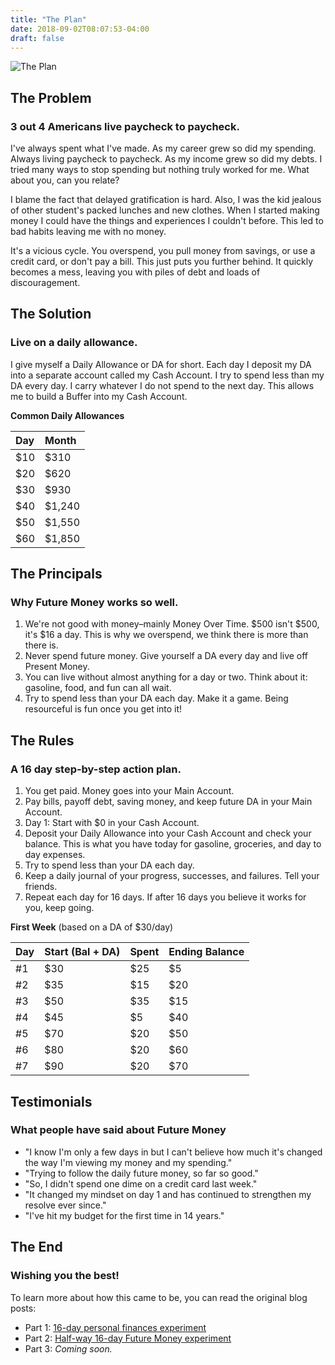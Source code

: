 ```yaml
---
title: "The Plan"
date: 2018-09-02T08:07:53-04:00
draft: false
---
```


![The Plan](/img/rawpixel-570908-unsplash.jpg)

## The Problem
### 3 out 4 Americans live paycheck to paycheck.

I've always spent what I've made. As my career grew so did my spending. Always living paycheck to paycheck. As my income grew so did my debts. I tried many ways to stop spending but nothing truly worked for me. What about you, can you relate?

I blame the fact that delayed gratification is hard. Also, I was the kid jealous of other student's packed lunches and new clothes. When I started making money I could have the things and experiences I couldn't before. This led to bad habits leaving me with no money.

It's a vicious cycle. You overspend, you pull money from savings, or use a credit card, or don't pay a bill. This just puts you further behind. It quickly becomes a mess, leaving you with piles of debt and loads of discouragement.

## The Solution
### Live on a daily allowance.

I give myself a Daily Allowance or DA for short. Each day I deposit my DA into a separate account called my Cash Account. I try to spend less than my DA every day. I carry whatever I do not spend to the next day. This allows me to build a Buffer into my Cash Account.

**Common Daily Allowances**

| Day | Month  |
| :-- | :----- |
| $10 | $310   |
| $20 | $620   |
| $30 | $930   |
| $40 | $1,240 |
| $50 | $1,550 |
| $60 | $1,850 |

## The Principals
### Why Future Money works so well.

1. We're not good with money–mainly Money Over Time. $500 isn't $500, it's $16 a day. This is why we overspend, we think there is more than there is.
2. Never spend future money. Give yourself a DA every day and live off Present Money.
3. You can live without almost anything for a day or two. Think about it: gasoline, food, and fun can all wait.
4. Try to spend less than your DA each day. Make it a game. Being resourceful is fun once you get into it!

## The Rules
### A 16 day step-by-step action plan.

1. You get paid. Money goes into your Main Account.
2. Pay bills, payoff debt, saving money, and keep future DA in your Main Account.
3. Day 1: Start with $0 in your Cash Account.
4. Deposit your Daily Allowance into your Cash Account and check your balance. This is what you have today for gasoline, groceries, and day to day expenses.
5. Try to spend less than your DA each day.
6. Keep a daily journal of your progress, successes, and failures. Tell your friends.
7. Repeat each day for 16 days. If after 16 days you believe it works for you, keep going.

**First Week** (based on a DA of $30/day)

| Day | Start (Bal + DA) | Spent | Ending Balance |
| :-- | :--------------- | :---- | :------------- |
| #1  | $30              | $25   | $5             |
| #2  | $35              | $15   | $20            |
| #3  | $50              | $35   | $15            |
| #4  | $45              | $5    | $40            |
| #5  | $70              | $20   | $50            |
| #6  | $80              | $20   | $60            |
| #7  | $90              | $20   | $70            |

## Testimonials
### What people have said about Future Money

- "I know I'm only a few days in but I can't believe how much it's changed the way I'm viewing my money and my spending."
- "Trying to follow the daily future money, so far so good."
- "So, I didn't spend one dime on a credit card last week."
- "It changed my mindset on day 1 and has continued to strengthen my resolve ever since."
- "I've hit my budget for the first time in 14 years."

## The End
### Wishing you the best!

To learn more about how this came to be, you can read the original blog posts:

- Part 1: [16-day personal finances experiment](/16-day-personal-finances-experiment/)
- Part 2: [Half-way 16-day Future Money experiment](/half-way-16-day-future-money-experiment/)
- Part 3: _Coming soon._
